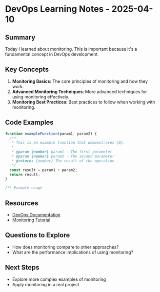 # DevOps Learning Notes - 2025-04-10

## Summary

Today I learned about monitoring. This is important because it's a fundamental concept in DevOps development.

## Key Concepts

1. **Monitoring Basics**: The core principles of monitoring and how they work.
2. **Advanced Monitoring Techniques**: More advanced techniques for using monitoring effectively.
3. **Monitoring Best Practices**: Best practices to follow when working with monitoring.

## Code Examples

```javascript
function exampleFunction(param1, param2) {
  /**
   * This is an example function that demonstrates {0}.
   *
   * @param {number} param1 - The first parameter
   * @param {number} param2 - The second parameter
   * @returns {number} The result of the operation
   */
  const result = param1 + param2;
  return result;
}

/** Example usage

```

## Resources

- [DevOps Documentation](https://example.com/devops-docs)
- [Monitoring Tutorial](https://example.com/devops/monitoring)

## Questions to Explore

- How does monitoring compare to other approaches?
- What are the performance implications of using monitoring?

## Next Steps

- Explore more complex examples of monitoring
- Apply monitoring in a real project

